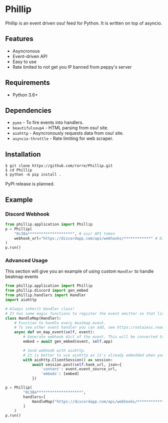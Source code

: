 # Phillip

Phillip is an event driven osu! feed for Python. It is written on top of asyncio.

## Features

* Asyncronous
* Event-driven API
* Easy to use
* Rate limited to not get you IP banned from peppy's server

## Requirements

* Python 3.6+

## Dependencies

* `pyee` - To fire events into handlers.
* `beautifulsoup4` - HTML parsing from osu! site.
* `aiohttp` - Asyncronously requests data from osu! site.
* `asyncio-throttle` - Rate limiting for web scraper.

## Installation

```
$ git clone https://github.com/rorre/Phillip.git
$ cd Phillip
$ python -m pip install .
```

PyPI release is planned.

## Example
### Discord Webhook

```python
from phillip.application import Phillip
p = Phillip(
    "0c38a********************", # osu! API token
    webhook_url="https://discordapp.com/api/webhooks/************" # Discord webhook URL
)
p.run()
```

### Advanced Usage
This section will give you an example of using custom ``Handler`` to handle beatmap events

```python
from phillip.application import Phillip
from phillip.discord import gen_embed
from phillip.handlers import Handler
import aiohttp

# Always inherit Handler class!
# It has some magic functions to register the event emitter so that listening function could work.
class HandleMap(Handler):
    # Function to handle every beatmap event.
    # To see other event handler you can add, see https://notaiess.readthedocs.io/en/latest/api.html#event-listener
    async def on_map_event(self, event):
        # Generate webhook dict of the event. This will be converted to JSON later.
        embed = await gen_embed(event, self.app)

        # Send webhook with aiohttp.
        # It is better to use aiohttp as it's already embedded when you install notAiess.
        with aiohttp.ClientSession() as session:
            await session.post(self.hook_url, json={
                'content': event.event_source_url,
                'embeds': [embed]
            })

p = Phillip(
        "0c38a********************",
        handlers=[
            HandleMap("https://discordapp.com/api/webhooks/************")
        ]
    )
p.run()
```